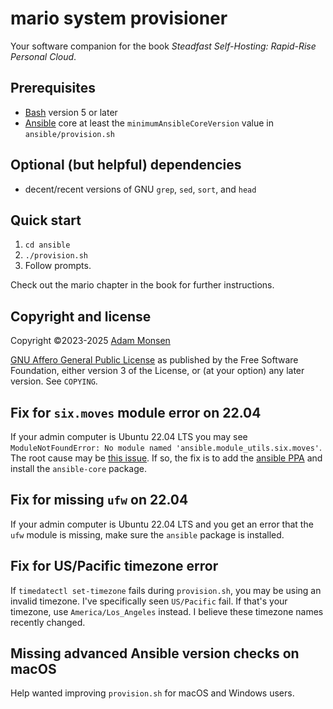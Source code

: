 # mario system provisioner

Your software companion for the book _Steadfast Self-Hosting: Rapid-Rise Personal Cloud_.

## Prerequisites

* [Bash](https://www.gnu.org/software/bash/) version 5 or later
* [Ansible](https://www.ansible.com/) core at least the `minimumAnsibleCoreVersion` value in `ansible/provision.sh`

## Optional (but helpful) dependencies

* decent/recent versions of GNU `grep`, `sed`, `sort`, and `head`

## Quick start

1. `cd ansible`
1. `./provision.sh`
1. Follow prompts.

Check out the mario chapter in the book for further instructions.

## Copyright and license

Copyright ©2023-2025 [Adam Monsen](https://adammonsen.com)

[GNU Affero General Public License](https://www.gnu.org/licenses/agpl-3.0.html) as published by the Free Software Foundation, either version 3 of the License, or (at your option) any later version. See `COPYING`.

## Fix for `six.moves` module error on 22.04

If your admin computer is Ubuntu 22.04 LTS you may see `ModuleNotFoundError: No module named 'ansible.module_utils.six.moves'`. The root cause may be [this issue](https://github.com/ansible/ansible/issues/81946). If so, the fix is to add the [ansible PPA](https://launchpad.net/~ansible/+archive/ubuntu/ansible) and install the `ansible-core` package.

## Fix for missing `ufw` on 22.04

If your admin computer is Ubuntu 22.04 LTS and you get an error that the `ufw` module is missing, make sure the `ansible` package is installed.

## Fix for US/Pacific timezone error

If `timedatectl set-timezone` fails during `provision.sh`, you may be using an invalid timezone. I've specifically seen `US/Pacific` fail. If that's your timezone, use `America/Los_Angeles` instead. I believe these timezone names recently changed.

## Missing advanced Ansible version checks on macOS

Help wanted improving `provision.sh` for macOS and Windows users.
